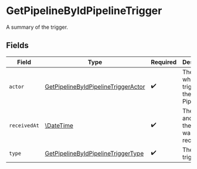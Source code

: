 # GetPipelineByIdPipelineTrigger

A summary of the trigger.


## Fields

| Field                                                                                                 | Type                                                                                                  | Required                                                                                              | Description                                                                                           |
| ----------------------------------------------------------------------------------------------------- | ----------------------------------------------------------------------------------------------------- | ----------------------------------------------------------------------------------------------------- | ----------------------------------------------------------------------------------------------------- |
| `actor`                                                                                               | [GetPipelineByIdPipelineTriggerActor](../../models/operations/GetPipelineByIdPipelineTriggerActor.md) | :heavy_check_mark:                                                                                    | The user who triggered the Pipeline.                                                                  |
| `receivedAt`                                                                                          | [\DateTime](https://www.php.net/manual/en/class.datetime.php)                                         | :heavy_check_mark:                                                                                    | The date and time the trigger was received.                                                           |
| `type`                                                                                                | [GetPipelineByIdPipelineTriggerType](../../models/operations/GetPipelineByIdPipelineTriggerType.md)   | :heavy_check_mark:                                                                                    | The type of trigger.                                                                                  |